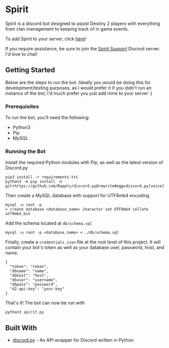 # Spirit

Spirit is a discord bot designed to assist Destiny 2 players with everything from clan management to keeping track of in game events.

To add Spirit to your server, click [here](https://discordapp.com/oauth2/authorize?client_id=335084645743984641&scope=bot&permissions=523344)!

If you require assistance, be sure to join the [Spirit Support](https://discord.gg/GXCFpkr) Discord server. I'd love to chat!

## Getting Started
Below are the steps to run the bot. Ideally you would be doing this for development/testing purposes,
as I would prefer it if you didn't run an instance of the bot; I'd much prefer you just add mine to
your server :)

### Prerequisites
To run the bot, you'll need the following:
- Python3
- Pip
- MySQL

### Running the Bot
Install the required Python modules with Pip, as well as the latest version of Discord.py
```
pip3 install -r requirements.txt
python3 -m pip install -U git+https://github.com/Rapptz/discord.py@rewrite#egg=discord.py[voice]
```
Then create a MySQL database with support for UTF8mb4 encoding
```
mysql -u root -p
> create database <database_name> character set UTF8mb4 collate utf8mb4_bin
```
 Add the schema located at `db/schema.sql`
```
mysql -u root -p <database_name> < ./db/schema.sql
```

Finally, create a `credentials.json` file at the root level of this project.
It will contain your bot's token as well as your database user, password, host, and name.
```
{
  "token": "token",
  "dbname": "name",
  "dbhost": "host",
  "dbuser": "username",
  "dbpass": "password",
  "d2-api-key": "your-key"
}

```
That's it! The bot can now be run with
```
python3 spirit.py
```

## Built With
- [discord.py](https://github.com/Rapptz/discord.py) - An API wrapper for Discord written in Python
